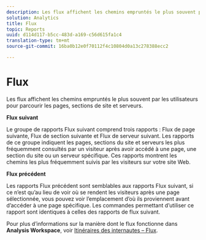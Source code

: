 ```yaml
---
description: Les flux affichent les chemins empruntés le plus souvent par les utilisateurs pour parcourir les pages, sections de site et serveurs.
solution: Analytics
title: Flux
topic: Reports
uuid: d114d117-b5cc-483d-a169-c56d615fa1c4
translation-type: tm+mt
source-git-commit: 16ba0b12e0f70112f4c10804d0a13c278388ecc2

---
```



# Flux

Les flux affichent les chemins empruntés le plus souvent par les utilisateurs pour parcourir les pages, sections de site et serveurs.

**Flux suivant**

Le groupe de rapports Flux suivant comprend trois rapports : Flux de page suivante, Flux de section suivante et Flux de serveur suivant. Les rapports de ce groupe indiquent les pages, sections du site et serveurs les plus fréquemment consultés par un visiteur après avoir accédé à une page, une section du site ou un serveur spécifique. Ces rapports montrent les chemins les plus fréquemment suivis par les visiteurs sur votre site Web.

**Flux précédent**

Les rapports Flux précédent sont semblables aux rapports Flux suivant, si ce n’est qu’au lieu de voir où se rendent les visiteurs après une page sélectionnée, vous pouvez voir l’emplacement d’où ils proviennent avant d’accéder à une page spécifique. Les commandes permettant d’utiliser ce rapport sont identiques à celles des rapports de flux suivant.

Pour plus d’informations sur la manière dont le flux fonctionne dans **Analysis Workspace**, voir [Itinéraires des internautes – Flux](/help/analyze/analysis-workspace/visualizations/c-flow/flow.md).
